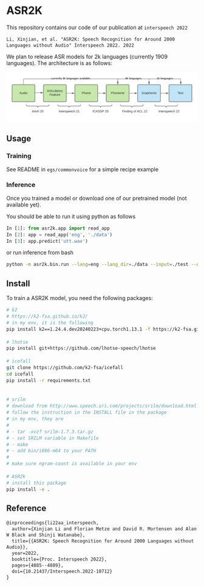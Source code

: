 # ASR2K

This repository contains our code of our publication at `interspeech 2022`

```
Li, Xinjian, et al. "ASR2K: Speech Recognition for Around 2000 Languages without Audio" Interspeech 2022. 2022
```

We plan to release ASR models for 2k languages (currently 1909 languages). The architecture is as follows:

![asr2k](./arch.png)

## Usage

### Training

See README in `egs/commonvoice` for a simple recipe example

### Inference

Once you trained a model or download one of our pretrained model (not available yet). 

You should be able to run it using python as follows

```python
In [1]: from asr2k.app import read_app
In [2]: app = read_app('eng', './data')
In [3]: app.predict('utt.wav')
```

or run inference from bash

```bash
python -m asr2k.bin.run --lang=eng --lang_dir=./data --input=./test --output=./test
```


## Install

To train a ASR2K model, you need the following packages:

```bash
# k2
# https://k2-fsa.github.io/k2/
# in my env, it is the following
pip install k2==1.24.4.dev20240223+cpu.torch1.13.1 -f https://k2-fsa.github.io/k2/cpu.html

# lhotse
pip install git+https://github.com/lhotse-speech/lhotse

# icefall
git clone https://github.com/k2-fsa/icefall
cd icefall
pip install -r requirements.txt


# srilm
# download from http://www.speech.sri.com/projects/srilm/download.html
# follow the instruction in the INSTALL file in the package
# in my env, they are
# 
# - tar -xvzf srilm-1.7.3.tar.gz
# - set SRILM variable in Makefile
# - make
# - add bin/i686-m64 to your PATH
# 
# make sure ngram-count is available in your env

# ASR2k
# install this package
pip install -e .
```


## Reference

```
@inproceedings{li22aa_interspeech,
  author={Xinjian Li and Florian Metze and David R. Mortensen and Alan W Black and Shinji Watanabe},
  title={{ASR2K: Speech Recognition for Around 2000 Languages without Audio}},
  year=2022,
  booktitle={Proc. Interspeech 2022},
  pages={4885--4889},
  doi={10.21437/Interspeech.2022-10712}
}
```